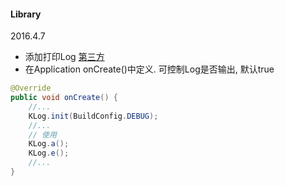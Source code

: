#### Library
2016.4.7
- 添加打印Log  [第三方](https://github.com/ZhaoKaiQiang/KLog)
- 在Application onCreate()中定义. 可控制Log是否输出, 默认true
```java
@Override
public void onCreate() {
    //...
    KLog.init(BuildConfig.DEBUG);
    //...
    // 使用
    KLog.a();
    KLog.e();
    //...
}
```

